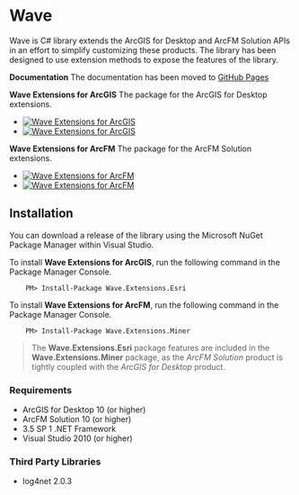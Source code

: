 
# Wave #
Wave is C# library extends the ArcGIS for Desktop and ArcFM Solution APIs in an effort to simplify customizing these products. The library has been designed to use extension methods to expose the features of the library.

**Documentation** The documentation has been moved to [GitHub Pages](http://jumpercables.github.io/Wave/)

**Wave Extensions for ArcGIS**
The package for the ArcGIS for Desktop extensions.
- [![Wave Extensions for ArcGIS](http://img.shields.io/nuget/dt/Wave.Extensions.Esri.svg?style=flat)](https://www.nuget.org/packages/Wave.Extensions.Esri/)
- [![Wave Extensions for ArcGIS](http://img.shields.io/nuget/v/Wave.Extensions.Esri.svg?style=flat)](https://www.nuget.org/packages/Wave.Extensions.Esri/)

**Wave Extensions for ArcFM**
The package for the ArcFM Solution extensions.
 - [![Wave Extensions for ArcFM](http://img.shields.io/nuget/dt/Wave.Extensions.Miner.svg?style=flat)](https://www.nuget.org/packages/Wave.Extensions.Miner/)
 - [![Wave Extensions for ArcFM](http://img.shields.io/nuget/v/Wave.Extensions.Miner.svg?style=flat)](https://www.nuget.org/packages/Wave.Extensions.Miner/)

## Installation ##
You can download a release of the library using the Microsoft NuGet Package Manager within Visual Studio.

To install **Wave Extensions for ArcGIS**, run the following command in the Package Manager Console.

```
	PM> Install-Package Wave.Extensions.Esri
```

To install **Wave Extensions for ArcFM**, run the following command in the Package Manager Console.

```
	PM> Install-Package Wave.Extensions.Miner
```

> The **Wave.Extensions.Esri** package features are included in the **Wave.Extensions.Miner** package, as the *ArcFM Solution* product is tightly coupled with the *ArcGIS for Desktop* product.

### Requirements ###
- ArcGIS for Desktop 10 (or higher)
- ArcFM Solution 10 (or higher)
- 3.5 SP 1 .NET Framework
- Visual Studio 2010 (or higher)

### Third Party Libraries ###
- log4net 2.0.3
